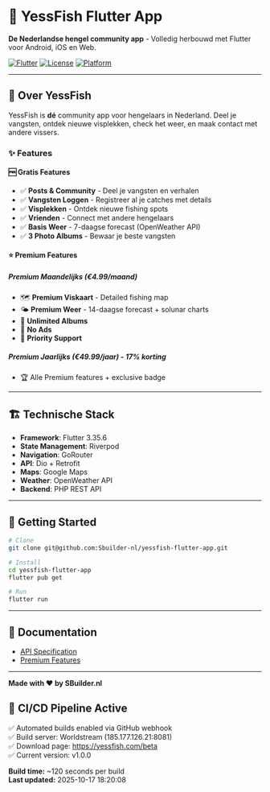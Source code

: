 # 🎣 YessFish Flutter App

**De Nederlandse hengel community app** - Volledig herbouwd met Flutter voor Android, iOS en Web.

[![Flutter](https://img.shields.io/badge/Flutter-3.35.6-blue.svg)](https://flutter.dev/)
[![License](https://img.shields.io/badge/License-Proprietary-red.svg)]()
[![Platform](https://img.shields.io/badge/Platform-Android%20%7C%20iOS%20%7C%20Web-green.svg)]()

---

## 📱 Over YessFish

YessFish is **dé** community app voor hengelaars in Nederland. Deel je vangsten, ontdek nieuwe visplekken, check het weer, en maak contact met andere vissers.

### ✨ Features

#### 🆓 Gratis Features
- ✅ **Posts & Community** - Deel je vangsten en verhalen
- ✅ **Vangsten Loggen** - Registreer al je catches met details
- ✅ **Visplekken** - Ontdek nieuwe fishing spots
- ✅ **Vrienden** - Connect met andere hengelaars
- ✅ **Basis Weer** - 7-daagse forecast (OpenWeather API)
- ✅ **3 Photo Albums** - Bewaar je beste vangsten

#### ⭐ Premium Features

##### Premium Maandelijks (€4.99/maand)
- 🗺️ **Premium Viskaart** - Detailed fishing map
- 🌤️ **Premium Weer** - 14-daagse forecast + solunar charts
- 📸 **Unlimited Albums**
- 🚫 **No Ads**
- 💬 **Priority Support**

##### Premium Jaarlijks (€49.99/jaar) - **17% korting**
- 🏆 Alle Premium features + exclusive badge

---

## 🏗️ Technische Stack

- **Framework**: Flutter 3.35.6
- **State Management**: Riverpod
- **Navigation**: GoRouter
- **API**: Dio + Retrofit
- **Maps**: Google Maps
- **Weather**: OpenWeather API
- **Backend**: PHP REST API

---

## 🚀 Getting Started

```bash
# Clone
git clone git@github.com:Sbuilder-nl/yessfish-flutter-app.git

# Install
cd yessfish-flutter-app
flutter pub get

# Run
flutter run
```

---

## 📄 Documentation

- [API Specification](API_SPECIFICATION.md)
- [Premium Features](API_SPECIFICATION_PREMIUM.md)

---

**Made with ❤️ by SBuilder.nl**


## 🚀 CI/CD Pipeline Active

✅ Automated builds enabled via GitHub webhook  
✅ Build server: Worldstream (185.177.126.21:8081)  
✅ Download page: https://yessfish.com/beta  
✅ Current version: v1.0.0

**Build time:** ~120 seconds per build  
**Last updated:** 2025-10-17 18:20:08
